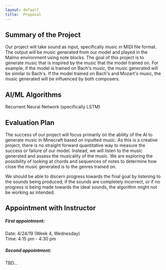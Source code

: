 ```yaml
---
layout: default
title:  Proposal
---
```

 
## Summary of the Project 
Our project will take sound as input, specifically music in MIDI file format. The output will be music generated from our model and played in the Malmo environment using note blocks. The goal of this project is to generate music that is inspired by the music that the model trained on. For example, if the model is trained on Bach's music, the music generated will be similar to Bach's. If the model trained on Bach's and Mozart's music, the music generated will be influenced by both composers.<br>

## AI/ML Algorithms 
Recurrent Neural Network (specifically LSTM) 

## Evaluation Plan
The success of our project will focus primarily on the ability of the AI to generate music in Minecraft based on inputted music. As this is a creative project, there is no straight forward quantitative way to measure the success or failure of our model. Instead, we will listen to the music generated and assess the musicality of the music. We are exploring the possibility of looking at chords and sequences of notes to determine how close the music generated is to the genres trained on. <br>

We should be able to discern progress towards the final goal by listening to the sounds being produced; if the sounds are completely incorrect, or if no progress is being made towards the ideal sounds, the algorithm might not be working as intended. <br>

## Appointment with Instructor
##### First appointment: <br>
Date: 4/24/19 (Week 4, Wednesday) <br>
Time: 4:15 pm - 4:30 pm <br>

##### Second appointment: <br>
TBD...
